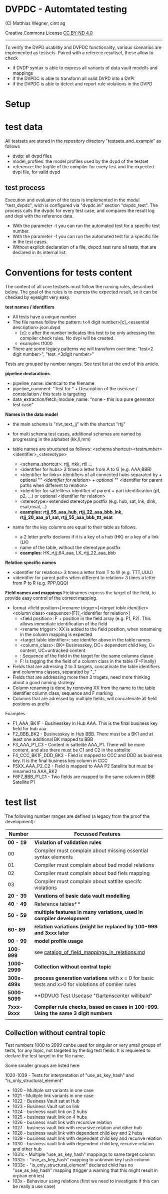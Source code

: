 DVPDC - Automtated testing
==============================
(C) Matthias Wegner, cimt ag

Creative Commons License [CC BY-ND 4.0](https://creativecommons.org/licenses/by-nd/4.0/)

---------

To verify the DVPD usablitiy and DVPDC functionality, various scenarios are implemented
as testsets. Paired with a referece resultset, these allow to check 
- if DVDP syntax is able to express all variants of data vault modells and mappings
- if the DVPDC is able to transform all valid DVPD into a DVPI
- if the DVPDC is able to detect and report rule violations in the DVPD

# Setup 

# test data
All testsets are stored in the repository directory "testsets_and_example" as follows
- dvdp: all dvpd files
- model_profiles: the model profiles used by the dvpd of the testset
- reference: the logfile of the compiler for every test and the expected dvpi file, for valid dvpd

## test process
Execution and evaluaton of the tests is implemented in the modul "test_dvpdc", wich is configured via "dvpdc.ini"
section "dvpdc_test".
The process calls the dvpdc for every test case, and compares the result log and dvpi with the reference data.

- With the parameter -t <testnumber> you can run the automated test for a specific test number.
- With the parameter -f <dvpd filename> you can run the automated test for a specific file in the test cases.
- Without explicit declaration of a file, dvpcd_test runs all tests, that are declared in its internal list.

# Conventions for tests content
The content of all  core testsets must follow the naming rules, described below. The goal of the rules is
to express the expected result, so it can be checked by eyesight very easy.

**test names / identifiers**
- All tests have a unique number
- The file names follow the pattern: t\<4 digit number>\[c]_\<essential description>.json.dvpd
    - \[c]: c after the number indicates this test to be only adressing the compiler check rules. No dvpi will be created.
    - examples t1000
- There are some legacy patterns we will transform over time: "test\<2 digit number>", "test_\<3digit number>"

Tests are grouped by number ranges. See test list at the end of this article.

**pipeline declarations**
- pipeline_name: identical to the filename
- pipeline_comment: "Test for " + Description of the usecase / constellation /  this tests is targeting
- data_extraction/fetch_module_name: "none - this is a pure generator test case"

**Names in the data model**
- the main schema is "rlvt_text_jj" with the shortcut "rtjj"
- for multi schema test cases, additional schemas are named by progressing in the alphabet (kk,ll,mm)
- table names are structured as follows: \<schema shortcut>_\<testnumber>_\<identifier>_\<stereotype>
    - \<schema_shortcut>: rtjj, rtkk, rtll ...
    - \<identifier for hubs> 3 times a letter from A to G (e.g. AAA,BBB)
    - \<identifier for links> identifiers of all connected hubs separated by + optional "_" \<identifier for relation> + optional "_" \<identifier for parent paths when different to relation>
    - \<identifier for sattelites> identifier of parent + part identification (p1, p2, ...) or optional \<identifier for relation>
    - \<stereotype> extended stereotype postfix (e.g. hub, sat, lnk, dlnk, esat,msat,...)
    - **examples: rtjj_55_aaa_hub, rtjj_22_aaa_bbb_lnk, rtjj_20_aaa_p1_sat, rtjj_55_aaa_bbb_ttt_esat**

- name for the key columns are equal to their table as follows.
    - a 2 letter prefix declares if it is a key of a hub (HK) or a key of a link (LK)
    - name of the table, without the stereotype postfix
    - **examples**: HK_rtjj_64_aaa, LK_rtjj_22_aaa_bbb

**Relation specific names**
- \<identifier for relations> 3 times a letter from T to W (e.g. TTT,UUU)
- \<identifier for parent paths when different to relation> 3 times a letter from P to R (e.g. PPP,QQQ)
 
**Field names and mappings**
Fieldnames express the target of the field, to provide easy control of the correct mapping.  
- format \<field position>\[\<rename trigger>]_\<target table identifier>_\<column class>\<sequence>\[F]\[_\<identifier for relation>]
    - \<field position>: F + position in the field array (e.g. F1, F2). This allows immediate identification of the field
    - \<rename trigger>: XX is added to the field position, when renameing in the column mapping is expected
    - \<target table identifier>: see identifer above in the table names 
    - \<column_class>: BK= Businesskey, DC= dependent child key, C= content, UC=untracked content
    - <sequence>: Sequence of the field in the target for the same columns classe
    - F: Is tagging the the field of a column class in the table (F=Finally) 
- Fields that are adressing 2 to 3 targets, concatinate the table identifiers and colummns classes, separated by "_" 
- Fields that are addressing more then 3 tragets, need more thinking about a good naming strategy
- Column renaming is done by removing XX from the name to the table identifier column class, sequence and F marking
- Columns that are adressed by multiple fields, will concatenate all field postions as prefix

Examples:
- F1_AAA_BK1F - Businesskey in Hub AAA. This is the final business key field for hub aaa
- F2_BBB_BK2  - Businesskey in Hub BBB. There must be a BK1 and at least one additional BK mapped to BBB
- F3_AAA_P1_C3 - Content in sattelite AAA_P1. There will be more content, and also there must be C1 and C2 in the sattelite
- F4_CCC_BK1F_DDD_BK2 - Field is mapped to CCC and DDD as business key. It is the final business key column in CCC
- F5XX_AAA_P2_C2 - Field is mapped to AAA P2 Satellite but must be renamed to AAA_BK2 
- F6F7_BBB_P1_C1 - Two fields are mapped to the same column in BBB Satellite P1

# test list
The following number ranges are defined (a legacy from the proof the development):

| Number           | Focussed Features                                                                                    | 
|------------------|------------------------------------------------------------------------------------------------------|
| **00 - 19**      | **Violation of validation rules**                                                                    |
| 00               | Compiler must complain about missing essential syntax elements                                       |
| 01               | Compiler must complain about bad model relations                                                     |
| 02               | Compiler must complain about bad fiels mapping                                                       |
| 03               | Compiler must complain about sattlite specifc violations                                             |
| **20 - 39**      | **Varations of basic data vault modelling**                                                          |
| **40 - 49**      | Reference tables**                                                                                   |
| **50 - 59**      | **multiple features in many variations, used in compiler development**                               |
| **60- 89**       | **relation variations (might be replaced by 100-999 and 3xxx later**                                 |
| **90 - 99**      | **model profile usage**                                                                              |
| **100-999**      | see  [catalog_of_field_mappings_in_relations.md](catalog_of_field_mappings_in_relations.md)          |                                                        |
| **1000-2999**    | **Collection without central topic**                                                                 |
| **300x-499x**    | **process generation variations** with x = 0 for basic tests and x>0 for violations of comiler rules |
| **5000-5099**    | **DDVUG Test Usecase "Gartenscenter willibald"                                                       |
| **7xxx-9xxx**    | **Compiler rule checks, based on cases in 100-999. Using the same 3 digit numbers**                  |
|                  |                                                                                                      |

## Collection without central topic
Test numbers 1000 to 2999 canbe used for singular or very small groups of tests, for any topic, not targeted by the big
test fields. It is requiered to declare the test target in the file name.

Some smaller groups are listed here

1020-1039 - Tests for interpretation of "use_as_key_hash" and "is_only_structural_element"
- 1020 - Multiple sat variants in one case
- 1021 - Multiple link variants in one case
- 1022 - Business Vault sat at Hub
- 1023 - Business Vault sat on link
- 1024 - business vault link on 2 hubs
- 1025 - business vault link on 4 hubs
- 1026 - business vault link with recursive relation
- 1027 - business vault link with recursive relation and other hub
- 1028 - business vault link with dependent child key and 2 hubs
- 1029 - business vault link with dependent child key and recurive relation
- 1030 - business vault link with dependent child key, recurive relation and other hub
- 1031c - Multiple "use_as_key_hash" mappings to same target column
- 1032c - "use_as_key_hash" mapping to unknown key hash column
- 1033c - "is_only_structural_element" declared child has no "use_as_key_hash" mapping (trigger a warning that this might result in orphan entries)
- 103x - Behaviour using relations (first we need to investigate if this can be really a use case)